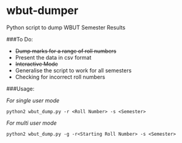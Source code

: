 # wbut-dumper
Python script to dump WBUT Semester Results

###To Do:

* <s>Dump marks for a range of roll numbers</s>
* Present the data in csv format  
* <s>Interactive Mode</s>
* Generalise the script to work for all semesters  
* Checking for incorrect roll numbers  

###Usage:

*For single user mode*
```
python2 wbut_dump.py -r <Roll Number> -s <Semester>
```

*For multi user mode*
```
python2 wbut_dump.py -g -r<Starting Roll Number> -s <Semester>
```

